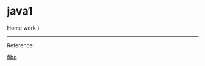 # java1

Home work ) 



----------------------------------------------------

Reference:

[fibo](https://www.youtube.com/watch?v=HyUR1kWVc7c)
